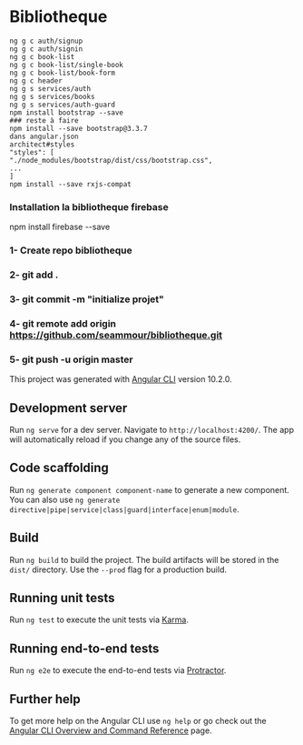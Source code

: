 # Bibliotheque

```SH 
ng g c auth/signup
ng g c auth/signin
ng g c book-list
ng g c book-list/single-book
ng g c book-list/book-form
ng g c header
ng g s services/auth
ng g s services/books
ng g s services/auth-guard
npm install bootstrap --save
### reste à faire
npm install --save bootstrap@3.3.7
dans angular.json
architect#styles
"styles": [
"./node_modules/bootstrap/dist/css/bootstrap.css",
...
]
npm install --save rxjs-compat  
```
### Installation la bibliotheque firebase
npm install firebase --save





### 1- Create repo bibliotheque
### 2- git add .
### 3- git commit -m "initialize projet"
### 4- git remote add origin https://github.com/seammour/bibliotheque.git
### 5- git push -u origin master


This project was generated with [Angular CLI](https://github.com/angular/angular-cli) version 10.2.0.


## Development server
Run `ng serve` for a dev server. Navigate to `http://localhost:4200/`. The app will automatically reload if you change any of the source files.

## Code scaffolding

Run `ng generate component component-name` to generate a new component. You can also use `ng generate directive|pipe|service|class|guard|interface|enum|module`.

## Build

Run `ng build` to build the project. The build artifacts will be stored in the `dist/` directory. Use the `--prod` flag for a production build.

## Running unit tests

Run `ng test` to execute the unit tests via [Karma](https://karma-runner.github.io).

## Running end-to-end tests

Run `ng e2e` to execute the end-to-end tests via [Protractor](http://www.protractortest.org/).

## Further help

To get more help on the Angular CLI use `ng help` or go check out the [Angular CLI Overview and Command Reference](https://angular.io/cli) page.
